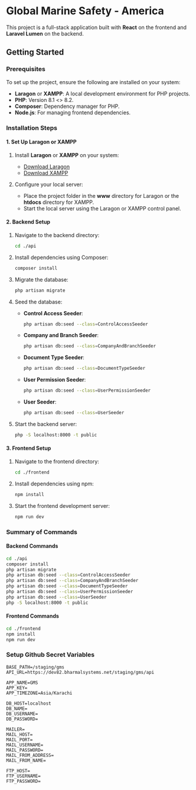 # Global Marine Safety - America

This project is a full-stack application built with **React** on the frontend and **Laravel Lumen** on the backend.

## Getting Started

### Prerequisites

To set up the project, ensure the following are installed on your system:

- **Laragon** or **XAMPP**: A local development environment for PHP projects.
- **PHP**: Version 8.1 <> 8.2.
- **Composer**: Dependency manager for PHP.
- **Node.js**: For managing frontend dependencies.

### Installation Steps

#### 1. Set Up Laragon or XAMPP

1. Install **Laragon** or **XAMPP** on your system:

   - [Download Laragon](https://laragon.org/download/)
   - [Download XAMPP](https://www.apachefriends.org/index.html)

2. Configure your local server:
   - Place the project folder in the **www** directory for Laragon or the **htdocs** directory for XAMPP.
   - Start the local server using the Laragon or XAMPP control panel.

#### 2. Backend Setup

1. Navigate to the backend directory:

   ```bash
   cd ./api
   ```

2. Install dependencies using Composer:

   ```bash
   composer install
   ```

3. Migrate the database:

   ```bash
   php artisan migrate
   ```

4. Seed the database:

   - **Control Access Seeder**:
     ```bash
     php artisan db:seed --class=ControlAccessSeeder
     ```
   - **Company and Branch Seeder**:
     ```bash
     php artisan db:seed --class=CompanyAndBranchSeeder
     ```
   - **Document Type Seeder**:
     ```bash
     php artisan db:seed --class=DocumentTypeSeeder
     ```
   - **User Permission Seeder**:
     ```bash
     php artisan db:seed --class=UserPermissionSeeder
     ```
   - **User Seeder**:
     ```bash
     php artisan db:seed --class=UserSeeder
     ```

5. Start the backend server:
   ```bash
   php -S localhost:8000 -t public
   ```

#### 3. Frontend Setup

1. Navigate to the frontend directory:

   ```bash
   cd ./frontend
   ```

2. Install dependencies using npm:

   ```bash
   npm install
   ```

3. Start the frontend development server:
   ```bash
   npm run dev
   ```

### Summary of Commands

#### Backend Commands

```bash
cd ./api
composer install
php artisan migrate
php artisan db:seed --class=ControlAccessSeeder
php artisan db:seed --class=CompanyAndBranchSeeder
php artisan db:seed --class=DocumentTypeSeeder
php artisan db:seed --class=UserPermissionSeeder
php artisan db:seed --class=UserSeeder
php -S localhost:8000 -t public
```

#### Frontend Commands

```bash
cd ./frontend
npm install
npm run dev
```

### Setup Github Secret Variables

```
BASE_PATH=/staging/gms
API_URL=https://dev82.bharmalsystems.net/staging/gms/api

APP_NAME=GMS
APP_KEY=
APP_TIMEZONE=Asia/Karachi

DB_HOST=localhost
DB_NAME=
DB_USERNAME=
DB_PASSWORD=

MAILER=
MAIL_HOST=
MAIL_PORT=
MAIL_USERNAME=
MAIL_PASSWORD=
MAIL_FROM_ADDRESS=
MAIL_FROM_NAME=

FTP_HOST=
FTP_USERNAME=
FTP_PASSWORD=
```

